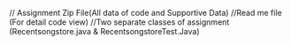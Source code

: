 // Assignment Zip File(All data of code and Supportive Data)
//Read me file (For detail code view)
//Two separate classes of assignment (Recentsongstore.java & RecentsongstoreTest.Java) 
